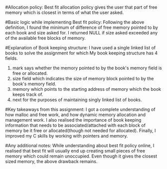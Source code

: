 #Allocation policy:
Best fit allocation policy gives the user that part of free memory which is closest in terms of what the
user asked.

#Basic logic while implementing Best fit policy:
Following the above definition, I found the minimum of difference of free memory pointed to by each book and size asked for. I returned NULL if size asked exceeded any of the available free blocks of memory.

#Explanation of Book keeping structure:
I have used a single linked list of books to solve the assignment for which
My book keeping structure has 4 fields.
1. mark says whether the memory pointed to by the book's memory field is free or allocated.
2. size field which indicates the size of memory block pointed to by the book's memory field.
3. memory which points to the starting address of memory which the book keeps track of.
4. next for the purposes of maintaining singly linked list of books.

#Key takeaways from this assignment:
I got a complete understanding of how malloc and free work, and how dynamic memory allocation and management work. I also realised the importance of book keeping information that needs to be associated/attached with each block of memory be it free or allocated(though not needed for allocated). Finally, I improved my C skills by working with pointers and 
memory.

#Any additional notes:
While understanding about best fit policy online, I realised that best fit will usually end up creating small pieces of free memory which could remain unoccupied. Even though it gives the closest sized memory, the above 
drawback remains.
